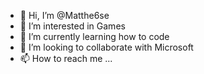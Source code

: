 - 👋 Hi, I’m @Matthe6se
- 👀 I’m interested in Games
- 🌱 I’m currently learning how to code
- 💞️ I’m looking to collaborate with Microsoft
- 📫 How to reach me ...

<!---
Matthe6se/Matthe6se is a ✨ special ✨ repository because its `README.md` (this file) appears on your GitHub profile.
You can click the Preview link to take a look at your changes.
--->
